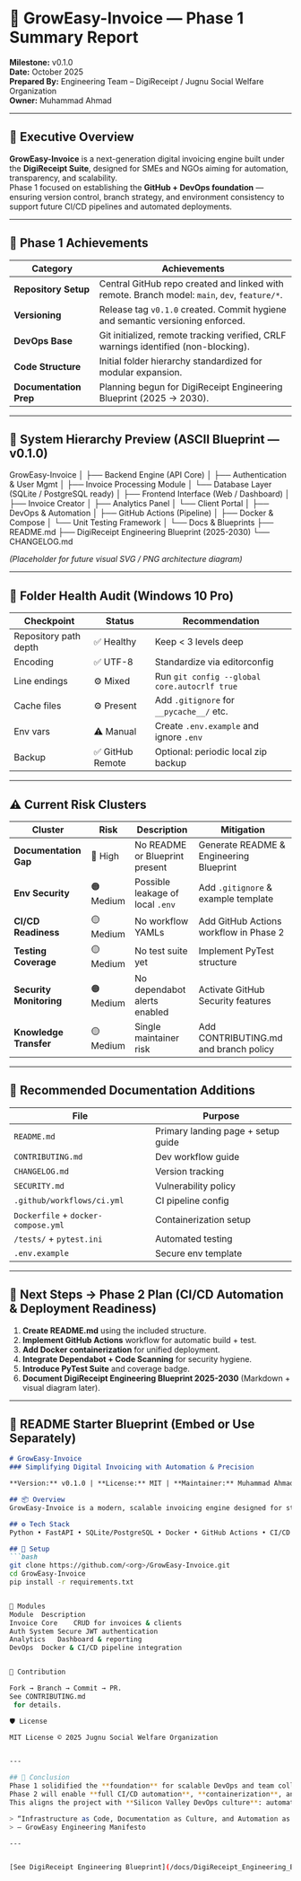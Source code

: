 # 🚀 GrowEasy-Invoice — Phase 1 Summary Report  
**Milestone:** v0.1.0  
**Date:** October 2025  
**Prepared By:** Engineering Team – DigiReceipt / Jugnu Social Welfare Organization  
**Owner:** Muhammad Ahmad  

---

## 🧭 Executive Overview  
**GrowEasy-Invoice** is a next-generation digital invoicing engine built under the **DigiReceipt Suite**, designed for SMEs and NGOs aiming for automation, transparency, and scalability.  
Phase 1 focused on establishing the **GitHub + DevOps foundation** — ensuring version control, branch strategy, and environment consistency to support future CI/CD pipelines and automated deployments.

---

## 🧩 Phase 1 Achievements

| Category | Achievements |
|-----------|--------------|
| **Repository Setup** | Central GitHub repo created and linked with remote. Branch model: `main`, `dev`, `feature/*`. |
| **Versioning** | Release tag `v0.1.0` created. Commit hygiene and semantic versioning enforced. |
| **DevOps Base** | Git initialized, remote tracking verified, CRLF warnings identified (non-blocking). |
| **Code Structure** | Initial folder hierarchy standardized for modular expansion. |
| **Documentation Prep** | Planning begun for DigiReceipt Engineering Blueprint (2025 → 2030). |

---

## 🧱 System Hierarchy Preview (ASCII Blueprint — v0.1.0)

GrowEasy-Invoice
│
├── Backend Engine (API Core)
│ ├── Authentication & User Mgmt
│ ├── Invoice Processing Module
│ └── Database Layer (SQLite / PostgreSQL ready)
│
├── Frontend Interface (Web / Dashboard)
│ ├── Invoice Creator
│ ├── Analytics Panel
│ └── Client Portal
│
├── DevOps & Automation
│ ├── GitHub Actions (Pipeline)
│ ├── Docker & Compose
│ └── Unit Testing Framework
│
└── Docs & Blueprints
├── README.md
├── DigiReceipt Engineering Blueprint (2025-2030)
└── CHANGELOG.md

*(Placeholder for future visual SVG / PNG architecture diagram)*  

---

## 🧾 Folder Health Audit (Windows 10 Pro)

| Checkpoint | Status | Recommendation |
|-------------|---------|----------------|
| Repository path depth | ✅ Healthy | Keep < 3 levels deep |
| Encoding | ✅ UTF-8 | Standardize via editorconfig |
| Line endings | ⚙️ Mixed | Run `git config --global core.autocrlf true` |
| Cache files | ⚙️ Present | Add `.gitignore` for `__pycache__/` etc. |
| Env vars | ⚠️ Manual | Create `.env.example` and ignore `.env` |
| Backup | ✅ GitHub Remote | Optional: periodic local zip backup |

---

## ⚠️ Current Risk Clusters

| Cluster | Risk | Description | Mitigation |
|----------|------|--------------|-------------|
| **Documentation Gap** | 🔴 High | No README or Blueprint present | Generate README & Engineering Blueprint |
| **Env Security** | 🟠 Medium | Possible leakage of local `.env` | Add `.gitignore` & example template |
| **CI/CD Readiness** | 🟡 Medium | No workflow YAMLs | Add GitHub Actions workflow in Phase 2 |
| **Testing Coverage** | 🟡 Medium | No test suite yet | Implement PyTest structure |
| **Security Monitoring** | 🟠 Medium | No dependabot alerts enabled | Activate GitHub Security features |
| **Knowledge Transfer** | 🟡 Medium | Single maintainer risk | Add CONTRIBUTING.md and branch policy |

---

## 📘 Recommended Documentation Additions

| File | Purpose |
|------|----------|
| `README.md` | Primary landing page + setup guide |
| `CONTRIBUTING.md` | Dev workflow guide |
| `CHANGELOG.md` | Version tracking |
| `SECURITY.md` | Vulnerability policy |
| `.github/workflows/ci.yml` | CI pipeline config |
| `Dockerfile` + `docker-compose.yml` | Containerization setup |
| `/tests/` + `pytest.ini` | Automated testing |
| `.env.example` | Secure env template |

---

## 🧭 Next Steps → Phase 2 Plan (CI/CD Automation & Deployment Readiness)

1. **Create README.md** using the included structure.  
2. **Implement GitHub Actions** workflow for automatic build + test.  
3. **Add Docker containerization** for unified deployment.  
4. **Integrate Dependabot + Code Scanning** for security hygiene.  
5. **Introduce PyTest Suite** and coverage badge.  
6. **Document DigiReceipt Engineering Blueprint 2025-2030** (Markdown + visual diagram later).  

---

## 🧱 README Starter Blueprint (Embed or Use Separately)

```markdown
# GrowEasy-Invoice  
### Simplifying Digital Invoicing with Automation & Precision  

**Version:** v0.1.0 | **License:** MIT | **Maintainer:** Muhammad Ahmad  

## 📦 Overview  
GrowEasy-Invoice is a modern, scalable invoicing engine designed for startups, SMEs, and NGOs.  

## ⚙️ Tech Stack  
Python • FastAPI • SQLite/PostgreSQL • Docker • GitHub Actions • CI/CD  

## 🚀 Setup  
```bash
git clone https://github.com/<org>/GrowEasy-Invoice.git
cd GrowEasy-Invoice
pip install -r requirements.txt


🧱 Modules
Module	Description
Invoice Core	CRUD for invoices & clients
Auth System	Secure JWT authentication
Analytics	Dashboard & reporting
DevOps	Docker & CI/CD pipeline integration


🤝 Contribution

Fork → Branch → Commit → PR.
See CONTRIBUTING.md
 for details.

🛡️ License

MIT License © 2025 Jugnu Social Welfare Organization


---

## 🧭 Conclusion  
Phase 1 solidified the **foundation** for scalable DevOps and team collaboration.  
Phase 2 will enable **full CI/CD automation**, **containerization**, and **deployment readiness**.  
This aligns the project with **Silicon Valley DevOps culture**: automation-first, documentation-driven, and security-embedded.

> “Infrastructure as Code, Documentation as Culture, and Automation as a Habit.”  
> — GrowEasy Engineering Manifesto

---


[See DigiReceipt Engineering Blueprint](/docs/DigiReceipt_Engineering_Blueprint_2025-2030.md)
